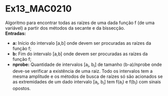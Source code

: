 # Ex13_MAC0210
Algoritmo para encontrar todas as raízes de uma dada função f (de uma variável) a partir dos métodos da secante e da bissecção.<br/>
<strong>Entradas:</strong><br/>
<ul>
  <li><strong>a:</strong> Início do intervalo [a,b] onde devem ser procuradas as raízes da função f;</li>
  <li><strong>b:</strong> Fim do intervalo [a,b] onde devem ser procuradas as raízes da função f;</li>
  <li><strong>nprobe:</strong> Quantidade de intervalos [a<sub>i</sub>, b<sub>i</sub>] de tamanho (b-a)/nprobe onde deve-se verificar a existência de uma raiz. Todo os intervalos tem a mesma amplitude e os métodos de busca de raízes só são acionados se as extremidades de um dado intervalo [a<sub>i</sub>, b<sub>i</sub>] tem f(a<sub>i</sub>) e f(b<sub>i</sub>) com sinais opostos.</li>
</ul>
